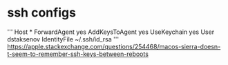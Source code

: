 # ssh configs

'''
Host *
  ForwardAgent yes
  AddKeysToAgent yes
  UseKeychain yes
  User dstaksenov
  IdentityFile ~/.ssh/id_rsa
'''
<https://apple.stackexchange.com/questions/254468/macos-sierra-doesn-t-seem-to-remember-ssh-keys-between-reboots>

